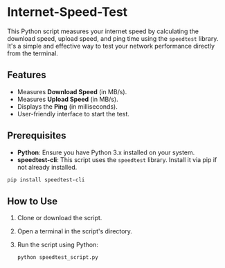# Internet-Speed-Test

This Python script measures your internet speed by calculating the download speed, upload speed, and ping time using the `speedtest` library. It's a simple and effective way to test your network performance directly from the terminal.


## Features

- Measures **Download Speed** (in MB/s).
- Measures **Upload Speed** (in MB/s).
- Displays the **Ping** (in milliseconds).
- User-friendly interface to start the test.

## Prerequisites

- **Python**: Ensure you have Python 3.x installed on your system.
- **speedtest-cli**: This script uses the `speedtest` library. Install it via pip if not already installed.

```bash
pip install speedtest-cli
```

## How to Use

1. Clone or download the script.
2. Open a terminal in the script's directory.
3. Run the script using Python:

   ```bash
   python speedtest_script.py
   ```

